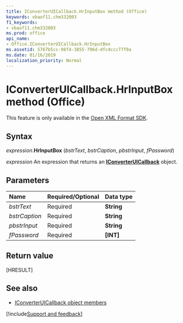 ```yaml
---
title: IConverterUICallback.HrInputBox method (Office)
keywords: vbaof11.chm332003
f1_keywords:
- vbaof11.chm332003
ms.prod: office
api_name:
- Office.IConverterUICallback.HrInputBox
ms.assetid: 5767b5cc-98f4-3855-796d-dfc4ccc77f9a
ms.date: 01/16/2019
localization_priority: Normal
---
```



# IConverterUICallback.HrInputBox method (Office)

This feature is only available in the [Open XML Format SDK](https://docs.microsoft.com/office/open-xml/open-xml-sdk).


## Syntax

_expression_.**HrInputBox** (_bstrText_, _bstrCaption_, _pbstrInput_, _fPassword_)

_expression_ An expression that returns an **[IConverterUICallback](Office.IConverterUICallback.md)** object.


## Parameters

|Name|Required/Optional|Data type|
|:---|:----------------|:--------|
| _bstrText_|Required|**String**|
| _bstrCaption_|Required|**String**|
| _pbstrInput_|Required|**String**|
| _fPassword_|Required|**[INT]**|

## Return value

[HRESULT]


## See also

- [IConverterUICallback object members](overview/Library-Reference/iconverteruicallback-members-office.md)

[!include[Support and feedback](~/includes/feedback-boilerplate.md)]